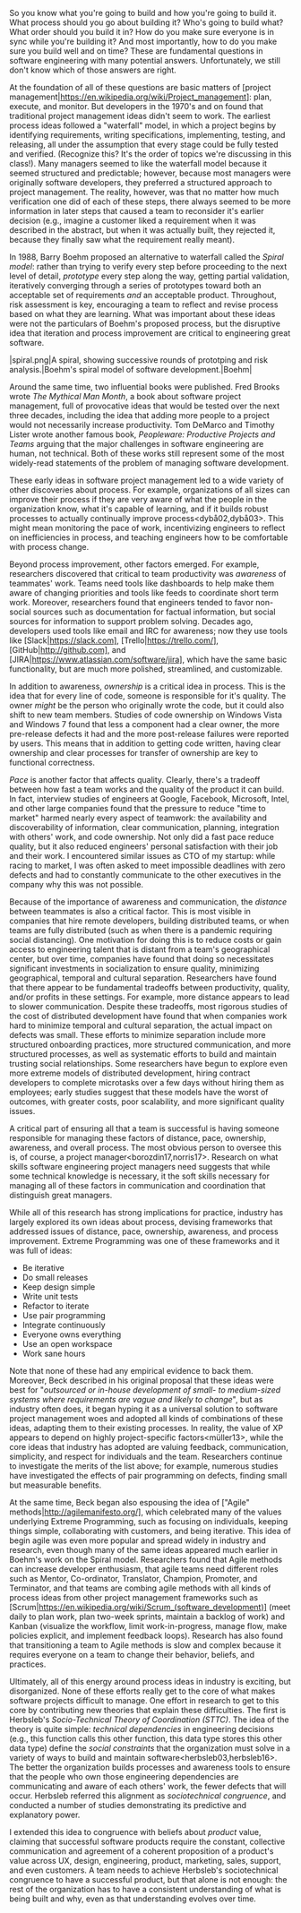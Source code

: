 So you know what you're going to build and how you're going to build it. What process should you go about building it? Who's going to build what? What order should you build it in? How do you make sure everyone is in sync while you're building it?<pettersen16> And most importantly, how to do you make sure you build well and on time? These are fundamental questions in software engineering with many potential answers. Unfortunately, we still don't know which of those answers are right.

At the foundation of all of these questions are basic matters of [project management|https://en.wikipedia.org/wiki/Project_management]: plan, execute, and monitor. But developers in the 1970's and on found that traditional project management ideas didn't seem to work. The earliest process ideas followed a "waterfall" model, in which a project begins by identifying requirements, writing specifications, implementing, testing, and releasing, all under the assumption that every stage could be fully tested and verified. (Recognize this? It's the order of topics we're discussing in this class!). Many managers seemed to like the waterfall model because it seemed structured and predictable; however, because most managers were originally software developers, they preferred a structured approach to project management<weinberg82>. The reality, however, was that no matter how much verification one did of each of these steps, there always seemed to be more information in later steps that caused a team to reconsider it's earlier decision (e.g., imagine a customer liked a requirement when it was described in the abstract, but when it was actually built, they rejected it, because they finally saw what the requirement really meant).

In 1988, Barry Boehm proposed an alternative to waterfall called the *Spiral model*<boehm88>: rather than trying to verify every step before proceeding to the next level of detail, _prototype_ every step along the way, getting partial validation, iteratively converging through a series of prototypes toward both an acceptable set of requirements _and_ an acceptable product. Throughout, risk assessment is key, encouraging a team to reflect and revise process based on what they are learning. What was important about these ideas were not the particulars of Boehm's proposed process, but the disruptive idea that iteration and process improvement are critical to engineering great software.
		
|spiral.png|A spiral, showing successive rounds of prototping and risk analysis.|Boehm's spiral model of software development.|Boehm|
		
Around the same time, two influential books were published. Fred Brooks wrote *The Mythical Man Month*<brooks95>, a book about software project management, full of provocative ideas that would be tested over the next three decades, including the idea that adding more people to a project would not necessarily increase productivity. Tom DeMarco and Timothy Lister wrote another famous book, *Peopleware: Productive Projects and Teams*<demarco87> arguing that the major challenges in software engineering are human, not technical. Both of these works still represent some of the most widely-read statements of the problem of managing software development.
		
These early ideas in software project management led to a wide variety of other discoveries about process. For example, organizations of all sizes can improve their process if they are very aware of what the people in the organization know, what it's capable of learning, and if it builds robust processes to actually continually improve process<dybå02,dybå03>. This might mean monitoring the pace of work, incentivizing engineers to reflect on inefficiencies in process, and teaching engineers how to be comfortable with process change.
		
Beyond process improvement, other factors emerged. For example, researchers discovered that critical to team productivity was *awareness* of teammates' work<ko07>. Teams need tools like dashboards to help make them aware of changing priorities and tools like feeds to coordinate short term work<treude10>. Moreover, researchers found that engineers tended to favor non-social sources such as documentation for factual information, but social sources for information to support problem solving<milewski07>. Decades ago, developers used tools like email and IRC for awareness; now they use tools like [Slack|https://slack.com], [Trello|https://trello.com/], [GitHub|http://github.com], and [JIRA|https://www.atlassian.com/software/jira], which have the same basic functionality, but are much more polished, streamlined, and customizable.

In addition to awareness, *ownership* is a critical idea in process. This is the idea that for every line of code, someone is responsible for it's quality. The owner _might_ be the person who originally wrote the code, but it could also shift to new team members. Studies of code ownership on Windows Vista and Windows 7 found that less a component had a clear owner, the more pre-release defects it had and the more post-release failures were reported by users<bird11>. This means that in addition to getting code written, having clear ownership and clear processes for transfer of ownership are key to functional correctness.

*Pace* is another factor that affects quality. Clearly, there's a tradeoff between how fast a team works and the quality of the product it can build. In fact, interview studies of engineers at Google, Facebook, Microsoft, Intel, and other large companies found that the pressure to reduce "time to market" harmed nearly every aspect of teamwork: the availability and discoverability of information, clear communication, planning, integration with others' work, and code ownership<rubin16>. Not only did a fast pace reduce quality, but it also reduced engineers' personal satisfaction with their job and their work. I encountered similar issues as CTO of my startup: while racing to market, I was often asked to meet impossible deadlines with zero defects and had to constantly communicate to the other executives in the company why this was not possible<ko17>.

Because of the importance of awareness and communication, the *distance* between teammates is also a critical factor.  This is most visible in companies that hire remote developers, building distributed teams, or when teams are fully distributed (such as when there is a pandemic requiring social distancing). One motivation for doing this is to reduce costs or gain access to engineering talent that is distant from a team's geographical center, but over time, companies have found that doing so necessitates significant investments in socialization to ensure quality, minimizing geographical, temporal and cultural separation<smite10>. Researchers have found that there appear to be fundamental tradeoffs between productivity, quality, and/or profits in these settings<ramasubbu11>. For example, more distance appears to lead to slower communication<wagstrom14>. Despite these tradeoffs, most rigorous studies of the cost of distributed development have found that when companies work hard to minimize temporal and cultural separation, the actual impact on defects was small<kocaguneli13>. These efforts to minimize separation include more structured onboarding practices, more structured communication, and more structured processes, as well as systematic efforts to build and maintain trusting social relationships. Some researchers have begun to explore even more extreme models of distributed development, hiring contract developers to complete microtasks over a few days without hiring them as employees; early studies suggest that these models have the worst of outcomes, with greater costs, poor scalability, and more significant quality issues<stol14>.

A critical part of ensuring all that a team is successful is having someone responsible for managing these factors of distance, pace, ownership, awareness, and overall process. The most obvious person to oversee this is, of course, a project manager<borozdin17,norris17>. Research on what skills software engineering project managers need suggests that while some technical knowledge is necessary, it the soft skills necessary for managing all of these factors in communication and coordination that distinguish great managers<kalliamvakou17>.

While all of this research has strong implications for practice, industry has largely explored its own ideas about process, devising frameworks that addressed issues of distance, pace, ownership, awareness, and process improvement. Extreme Programming<beck99> was one of these frameworks and it was full of ideas:

* Be iterative
* Do small releases
* Keep design simple
* Write unit tests
* Refactor to iterate
* Use pair programming
* Integrate continuously
* Everyone owns everything
* Use an open workspace
* Work sane hours
		
Note that none of these had any empirical evidence to back them. Moreover, Beck described in his original proposal that these ideas were best for "_outsourced or in-house development of small- to medium-sized systems where requirements are vague and likely to change_", but as industry often does, it began hyping it as a universal solution to software project management woes and adopted all kinds of combinations of these ideas, adapting them to their existing processes. In reality, the value of XP appears to depend on highly project-specific factors<müller13>, while the core ideas that industry has adopted are valuing feedback, communication, simplicity, and respect for individuals and the team<sharp04>. Researchers continue to investigate the merits of the list above; for example, numerous studies have investigated the effects of pair programming on defects, finding small but measurable benefits<dibella13>.
		
At the same time, Beck began also espousing the idea of ["Agile" methods|http://agilemanifesto.org/], which celebrated many of the values underlying Extreme Programming, such as focusing on individuals, keeping things simple, collaborating with customers, and being iterative. This idea of begin agile was even more popular and spread widely in industry and research, even though many of the same ideas appeared much earlier in Boehm's work on the Spiral model. Researchers found that Agile methods can increase developer enthusiasm<syedabdullah06>, that agile teams need different roles such as Mentor, Co-ordinator, Translator, Champion, Promoter, and Terminator<hoda10>, and that teams are combing agile methods with all kinds of process ideas from other project management frameworks such as [Scrum|https://en.wikipedia.org/wiki/Scrum_(software_development)] (meet daily to plan work, plan two-week sprints, maintain a backlog of work) and Kanban (visualize the workflow, limit work-in-progress, manage flow, make policies explicit, and implement feedback loops)<albaik15>. Research has also found that transitioning a team to Agile methods is slow and complex because it requires everyone on a team to change their behavior, beliefs, and practices<hoda17>.

Ultimately, all of this energy around process ideas in industry is exciting, but disorganized. None of these efforts really get to the core of what makes software projects difficult to manage. One effort in research to get to this core by contributing new theories that explain these difficulties. The first is Herbsleb's *Socio-Technical Theory of Coordination (STTC)*. The idea of the theory is quite simple: _technical dependencies_ in engineering decisions (e.g., this function calls this other function, this data type stores this other data type) define the _social constraints_ that the organization must solve in a variety of ways to build and maintain software<herbsleb03,herbsleb16>. The better the organization builds processes and awareness tools to ensure that the people who own those engineering dependencies are communicating and aware of each others' work, the fewer defects that will occur. Herbsleb referred this alignment as _sociotechnical congruence_, and conducted a number of studies demonstrating its predictive and explanatory power.

I extended this idea to congruence with beliefs about _product_ value<ko17>, claiming that successful software products require the constant, collective communication and agreement of a coherent proposition of a product's value across UX, design, engineering, product, marketing, sales, support, and even customers. A team needs to achieve Herbsleb's sociotechnical congruence to have a successful product, but that alone is not enough: the rest of the organization has to have a consistent understanding of what is being built and why, even as that understanding evolves over time.

